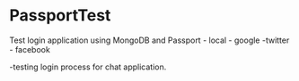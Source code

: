 # PassportTest
Test login application using MongoDB and Passport - local - google -twitter - facebook

-testing login process for chat application. 
